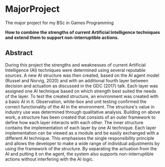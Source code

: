 # MajorProject
The major project for my BSc in Games Programming

**How to combine the strengths of current Artificial Intelligence techniques and extend them to support non-interruptible actions.**

## Abstract
During this project the strengths and weaknesses of current Artificial Intelligence (AI) techniques were determined using several reputable sources. A new AI structure was then created, based on the AI agent model (Russel and Norvig, 2020) and with an additional fourth layer between decision and actuation as discussed in the GDC (2017) talk. Each layer was assigned one AI technique based on which strength best suited the needs of the layer. To test the created structure, an environment was created with a basic AI in it. Observation, white-box and unit testing confirmed the correct functionality of the AI in the environment. The structure's value in industry use was determined through qualitative analysis.
Building on above work, a structure has been created that consists of an outer framework to define how each layer interacts with each other. The inner structure contains the implementation of each layer by one AI technique. Each layer implementation can be viewed as a module and be easily exchanged with a different AI technique. This emphasises the single responsibility principle and allows the developer to make a wide range of individual adjustments by using the framework of the structure. By separating the actuation from the AI and putting it on the agent, the system also supports non-interruptible actions without interfering with the AI logic.
